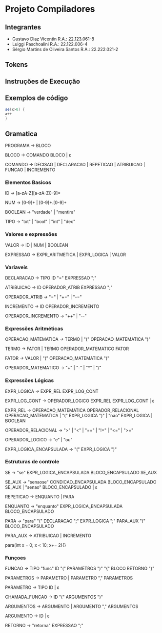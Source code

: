# Projeto Compiladores

## Integrantes
- Gustavo Diaz Vicentin R.A.: 22.123.061-8
- Luiggi Paschoalini R.A.: 22.122.006-4
- Sérgio Martins de Oliveira Santos R.A.: 22.222.021-2


## Tokens

## Instruções de Execução

## Exemplos de código

```java
se(x>0) {
x++
}
```

## Gramatica
PROGRAMA -> BLOCO

BLOCO -> COMANDO BLOCO | ε

COMANDO -> DECISAO | DECLARACAO | REPETICAO | ATRIBUICAO | FUNCAO | INCREMENTO

### Elementos Basicos
ID -> [a-zA-Z][a-zA-Z0-9]*

NUM -> [0-9]+ | [0-9]+.[0-9]+

BOOLEAN -> "verdade" | "mentira"

TIPO -> "txt" | "bool" | "int" | "dec"

### Valores e expressões
VALOR -> ID | NUM | BOOLEAN

EXPRESSAO -> EXPR_ARITMETICA | EXPR_LOGICA | VALOR

### Variaveis
DECLARACAO -> TIPO ID "=" EXPRESSAO ";"

ATRIBUICAO -> ID OPERADOR_ATRIB EXPRESSAO ";"

OPERADOR_ATRIB -> "=" | "+=" | "-="

INCREMENTO -> ID OPERADOR_INCREMENTO

OPERADOR_INCREMENTO -> "++" | "--"

### Expressões Aritméticas
OPERACAO_MATEMATICA -> TERMO | "(" OPERACAO_MATEMATICA ")"

TERMO -> FATOR | TERMO OPERADOR_MATEMATICO FATOR

FATOR -> VALOR | "(" OPERACAO_MATEMATICA ")"

OPERADOR_MATEMATICO -> "+" | "-" | "*" | "/"

### Expressões Lógicas
EXPR_LOGICA -> EXPR_REL EXPR_LOG_CONT

EXPR_LOG_CONT -> OPERADOR_LOGICO EXPR_REL EXPR_LOG_CONT | ε

EXPR_REL -> OPERACAO_MATEMATICA OPERADOR_RELACIONAL OPERACAO_MATEMATICA | "(" EXPR_LOGICA ")" | "nao" EXPR_LOGICA | BOOLEAN

OPERADOR_RELACIONAL -> ">" | "<" | "==" | "!=" | "<=" | ">="

OPERADOR_LOGICO -> "e" | "ou"

EXPR_LOGICA_ENCAPSULADA -> "(" EXPR_LOGICA ")"

### Estruturas de controle

SE ->  "se" EXPR_LOGICA_ENCAPSULADA BLOCO_ENCAPSULADO SE_AUX

SE_AUX -> "senaose" CONDICAO_ENCAPSULADA BLOCO_ENCAPSULADO SE_AUX | "senao" BLOCO_ENCAPSULADO | ε

REPETICAO -> ENQUANTO | PARA

ENQUANTO -> "enquanto" EXPR_LOGICA_ENCAPSULADA BLOCO_ENCAPSULADO

PARA -> "para" "(" DECLARACAO ";" EXPR_LOGICA ";" PARA_AUX ")" BLOCO_ENCAPSULADO

PARA_AUX ->  ATRIBUICAO | INCREMENTO

para(int x = 0; x < 10; x+= 2){}

### Funçoes

FUNCAO -> TIPO "func" ID "(" PARAMETROS ")" "{" BLOCO RETORNO "}"

PARAMETROS -> PARAMETRO | PARAMETRO "," PARAMETROS 

PARAMETRO -> TIPO ID | ε

CHAMADA_FUNCAO -> ID "(" ARGUMENTOS ")"

ARGUMENTOS -> ARGUMENTO | ARGUMENTO "," ARGUMENTOS 

ARGUMENTO -> ID | ε

RETORNO -> "retorna" EXPRESSAO ";"
